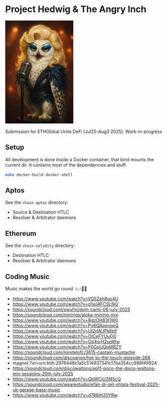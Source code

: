# Project Hedwig & The Angry Inch

![](hedwig.jpg)

Submission for ETHGlobal Unite DeFi (Jul25-Aug3 2025). Work-in-progress

## Setup

All development is done inside a Docker container, that bind mounts the current dir. It contains most of the dependencies and stuff.

```bash
make docker-build docker-shell
```

## Aptos

See the `chain-aptos` directory:

 * Source & Destination HTLC
 * Resolver & Arbitrator daemons

## Ethereum

See the `chain-solidity` directory:

 * Destination HTLC
 * Resolver & Arbitrator daemons

## Coding Music

Music makes the world go round ☺️🎶🪩🎆

 * https://www.youtube.com/watch?v=VQ5Zeh8gs4U
 * https://www.youtube.com/watch?v=g1xoRFCSLNQ
 * https://soundcloud.com/swufm/dom-carlo-06-july-2025
 * https://soundcloud.com/minirigs/aloka-minirig-mix
 * https://www.youtube.com/watch?v=8gzOH83I1W0
 * https://www.youtube.com/watch?v=Pv6QAoxnopQ
 * https://www.youtube.com/watch?v=UI2nWJPk6pY
 * https://www.youtube.com/watch?v=OICeFYUu0j0
 * https://www.youtube.com/watch?v=Op4srH2uoWw
 * https://www.youtube.com/watch?v=P0GpUQpMBZY
 * https://soundcloud.com/minitelofc/3615-captain-mustache
 * https://soundcloud.com/discoanon/hot-to-the-touch-episode-268
 * magnet:?xt=urn:btih:2976448c1a5c514937341c17ba354cc988f49924
 * https://soundcloud.com/discowaltons/ep11-poco-the-disco-waltons-mix-sessions-20th-july-2025
 * https://www.youtube.com/watch?v=QbWCjU2M5cQ
 * https://soundcloud.com/wearestudio/efan-dj-set-ohlala-festival-2025-uk-garage-bass-music
 * https://www.youtube.com/watch?v=d786iH20YRw
